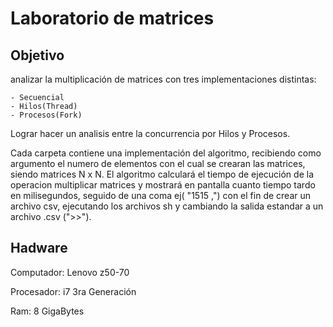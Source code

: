 # Laboratorio de matrices


## Objetivo

analizar la multiplicación de matrices con tres implementaciones distintas:

    - Secuencial
    - Hilos(Thread)
    - Procesos(Fork)

Lograr hacer un analisis entre la concurrencia por Hilos y Procesos.

Cada carpeta contiene una implementación del algoritmo, recibiendo como argumento el numero de elementos con el cual se crearan las matrices, siendo matrices N x N.
El algoritmo calculará el tiempo de ejecución de la operacion multiplicar matrices  y mostrará en pantalla cuanto tiempo tardo en milisegundos, seguido de una coma ej( "1515 ,") con el fin de crear un archivo csv, ejecutando los archivos sh y cambiando la salida estandar a un archivo .csv (">>").



## Hadware

Computador: Lenovo z50-70

Procesador: i7 3ra Generación

Ram: 8 GigaBytes
